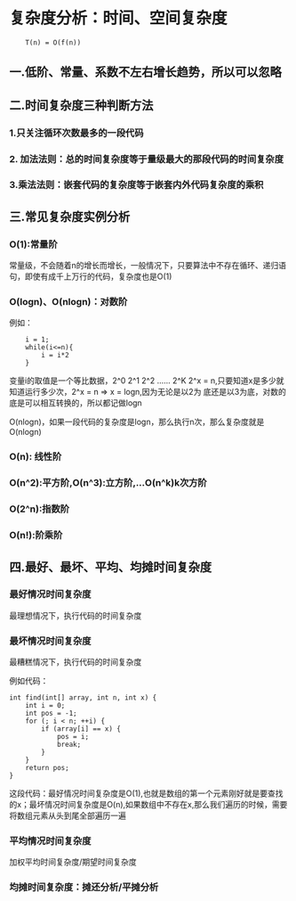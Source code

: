 # 复杂度分析：时间、空间复杂度

```
    T(n) = O(f(n))
```

## 一.低阶、常量、系数不左右增长趋势，所以可以忽略

## 二.时间复杂度三种判断方法

### 1.只关注循环次数最多的一段代码

### 2. 加法法则：总的时间复杂度等于量级最大的那段代码的时间复杂度

### 3.乘法法则：嵌套代码的复杂度等于嵌套内外代码复杂度的乘积

## 三.常见复杂度实例分析

### O(1):常量阶

常量级，不会随着n的增长而增长，一般情况下，只要算法中不存在循环、递归语句，即使有成千上万行的代码，复杂度也是O(1)

### O(logn)、O(nlogn)：对数阶

例如：

```
    i = 1;
    while(i<=n){
        i = i*2
    }

```
变量i的取值是一个等比数据，2^0 2^1 2^2 ...... 2^K 2^x = n,只要知道x是多少就知道运行多少次，2^x = n => x = logn,因为无论是以2为
底还是以3为底，对数的底是可以相互转换的，所以都记做logn

O(nlogn)，如果一段代码的复杂度是logn，那么执行n次，那么复杂度就是O(nlogn)

### O(n): 线性阶

### O(n^2):平方阶,O(n^3):立方阶,...O(n^k)k次方阶

### O(2^n):指数阶

### O(n!):阶乘阶


## 四.最好、最坏、平均、均摊时间复杂度

### 最好情况时间复杂度
最理想情况下，执行代码的时间复杂度
### 最坏情况时间复杂度
最糟糕情况下，执行代码的时间复杂度

例如代码：

```
int find(int[] array, int n, int x) {
    int i = 0;
    int pos = -1;
    for (; i < n; ++i) {
        if (array[i] == x) {
            pos = i;
            break;
        }
    }
    return pos;
}

```
这段代码：最好情况时间复杂度是O(1),也就是数组的第一个元素刚好就是要查找的x；最坏情况时间复杂度是O(n),如果数组中不存在x,那么我们遍历的时候，需要将数组元素从头到尾全部遍历一遍

### 平均情况时间复杂度
加权平均时间复杂度/期望时间复杂度

### 均摊时间复杂度：摊还分析/平摊分析





